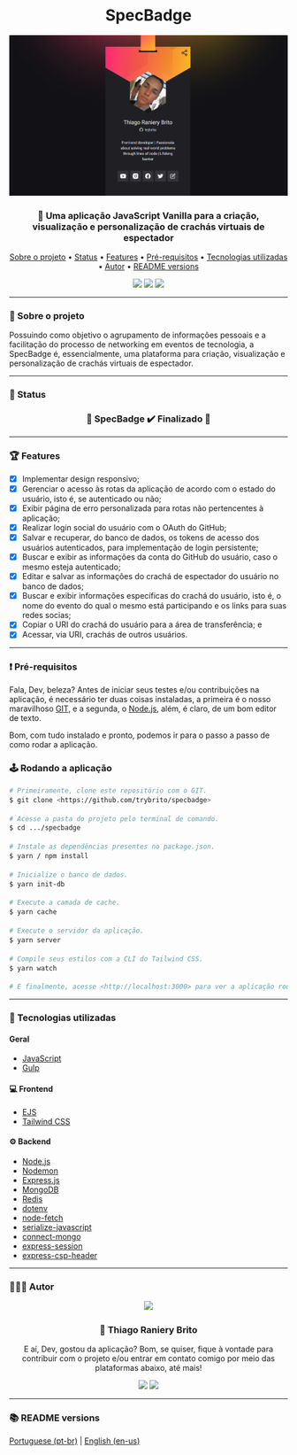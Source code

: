 <div align="center">
  <div>
    <h1>SpecBadge</h1>
    <img src="./.github/specbadge.png" />
    <h3>
      🎫 Uma aplicação JavaScript Vanilla para a criação, visualização e personalização de crachás virtuais de espectador
    </h3>
  </div>

  <p>
    <a href="#-sobre-o-projeto">Sobre o projeto</a> •
    <a href="#-status">Status</a> •
    <a href="#-features">Features</a> • 
    <a href="#%EF%B8%8F-pré-requisitos">Pré-requisitos</a> • 
    <a href="#-tecnologias-utilizadas">Tecnologias utilizadas</a> • 
    <a href="#-autor">Autor</a> •
    <a href="#-readme-versions">README versions</a>
  </p>

  <div>
    <img src="https://img.shields.io/github/license/trybrito/specbadge?color=f7b125&style=for-the-badge" />
    <img src="https://img.shields.io/static/v1?label=version&message=1.0.0&color=f7b125&style=for-the-badge" />
    <img src="https://img.shields.io/static/v1?label=yarn&message=v1.22.5&color=f7b125&style=for-the-badge" />
  </div>
</div>

<hr>

### 🎯 Sobre o projeto

<p>
  Possuindo como objetivo o agrupamento de informações pessoais e a facilitação do processo de networking em eventos de tecnologia, a SpecBadge é, essencialmente, uma plataforma para criação, visualização e personalização de crachás virtuais de espectador.
</p>

<hr>

### 🏁 Status

<h3 align="center">
  🎉 SpecBadge ✔️ Finalizado 🎉
</h3>

<hr>

### 🏆 Features

- [x] Implementar design responsivo;
- [x] Gerenciar o acesso às rotas da aplicação de acordo com o estado do usuário, isto é, se autenticado ou não;
- [x] Exibir página de erro personalizada para rotas não pertencentes à aplicação;
- [x] Realizar login social do usuário com o OAuth do GitHub;
- [x] Salvar e recuperar, do banco de dados, os tokens de acesso dos usuários autenticados, para implementação de login persistente;
- [x] Buscar e exibir as informações da conta do GitHub do usuário, caso o mesmo esteja autenticado;
- [x] Editar e salvar as informações do crachá de espectador do usuário no banco de dados;
- [x] Buscar e exibir informações específicas do crachá do usuário, isto é, o nome do evento do qual o mesmo está participando e os links para suas redes socias;
- [x] Copiar o URI do crachá do usuário para a área de transferência; e
- [x] Acessar, via URI, crachás de outros usuários.

<hr>

### ❗️ Pré-requisitos

Fala, Dev, beleza? Antes de iniciar seus testes e/ou contribuições na aplicação, é necessário ter duas coisas instaladas, a primeira é o nosso maravilhoso [GIT](https://git-scm.com), e a segunda, o [Node.js](https://nodejs.org/en/), além, é claro, de um bom editor de texto.

Bom, com tudo instalado e pronto, podemos ir para o passo a passo de como rodar a aplicação.

### 🕹️ Rodando a aplicação

```bash
# Primeiramente, clone este repositório com o GIT.
$ git clone <https://github.com/trybrito/specbadge>

# Acesse a pasta do projeto pelo terminal de comando.
$ cd .../specbadge

# Instale as dependências presentes no package.json.
$ yarn / npm install

# Inicialize o banco de dados.
$ yarn init-db

# Execute a camada de cache.
$ yarn cache

# Execute o servidor da aplicação.
$ yarn server

# Compile seus estilos com a CLI do Tailwind CSS.
$ yarn watch

# E finalmente, acesse <http://localhost:3000> para ver a aplicação rodando no servidor local.
```

<hr>

### 🔮 Tecnologias utilizadas

#### Geral

- [JavaScript](https://devdocs.io/javaScript/)
- [Gulp](https://gulpjs.com/)

#### 💻 Frontend

- [EJS](https://ejs.co/)
- [Tailwind CSS](https://tailwindcss.com/)

#### ⚙️ Backend

- [Node.js](https://nodejs.org/en/)
- [Nodemon](https://www.npmjs.com/package/nodemon)
- [Express.js](https://expressjs.com/pt-br/)
- [MongoDB](https://docs.mongodb.com/drivers/node/current/)
- [Redis](https://redis.io/)
- [dotenv](https://www.npmjs.com/package/dotenv)
- [node-fetch](https://www.npmjs.com/package/node-fetch)
- [serialize-javascript](https://www.npmjs.com/package/serialize-javascript)
- [connect-mongo](https://www.npmjs.com/package/connect-mongo)
- [express-session](https://www.npmjs.com/package/express-session)
- [express-csp-header](https://www.npmjs.com/package/express-csp-header)

<hr>

### 👨🏽‍🎓 Autor

<div align="center">
  <img src="https://github.com/trybrito.png" width="250px" />

  <br />

  <div>
    <h3>
      🤝 Thiago Raniery Brito
    </h3>
    <p>
      E aí, Dev, gostou da aplicação? Bom, se quiser, fique à vontade para contribuir com o projeto e/ou entrar em contato comigo por meio das plataformas abaixo, até mais!
    </p>
  </div>
  
  <div>
    <a href="https://www.linkedin.com/in/trybrito">
      <img src="https://img.shields.io/badge/LinkedIn-0077B5?style=for-the-badge&logo=linkedin&logoColor=white" /></a>
    <a href="mailto:thiagobritotrs@gmail.com">
      <img src="https://img.shields.io/badge/Gmail-D14836?style=for-the-badge&logo=gmail&logoColor=white" /></a>
  </div>
</div>

<hr>

### 📚 README versions

<div>
  <a href="https://github.com/trybrito/specbadge/blob/main/README.md">Portuguese (pt-br)</a>
  |
  <a href="https://github.com/trybrito/specbadge/blob/main/README-en.md">English (en-us)</a>
</div>

